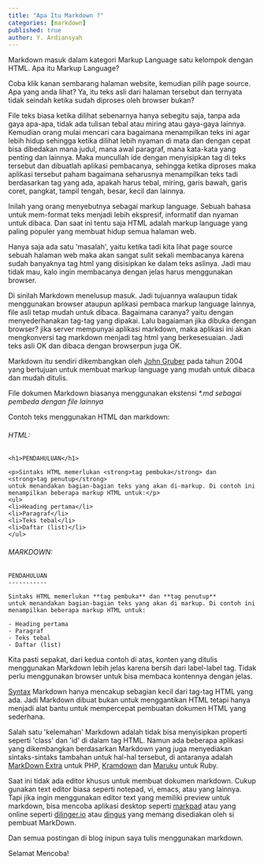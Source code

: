 ```yaml
---
title: "Apa Itu Markdown ?"
categories: [markdown]
published: true
author: Y. Ardiansyah
---
```


Markdown masuk dalam kategori Markup Language satu kelompok dengan HTML. Apa itu Markup Language? 

Coba klik kanan sembarang halaman website, kemudian pilih page source. Apa yang anda lihat? Ya, itu teks asli dari halaman tersebut dan ternyata tidak seindah ketika sudah diproses oleh browser bukan?

File teks biasa ketika dilihat sebenarnya hanya sebegitu saja, tanpa ada gaya apa-apa, tidak ada tulisan tebal atau miring atau gaya-gaya lainnya. Kemudian orang mulai mencari cara bagaimana menampilkan teks ini agar lebih hidup sehingga ketika dilihat lebih nyaman di mata dan dengan cepat bisa dibedakan mana judul, mana awal paragraf, mana kata-kata yang penting dan lainnya. Maka muncullah ide dengan menyisipkan tag di teks tersebut dan dibuatlah aplikasi pembacanya, sehingga ketika diproses maka aplikasi tersebut paham bagaimana seharusnya menampilkan teks tadi berdasarkan tag yang ada, apakah harus tebal, miring, garis bawah, garis coret, pangkat, tampil tengah, besar, kecil dan lainnya.

Inilah yang orang menyebutnya sebagai markup language. Sebuah bahasa untuk mem-format teks menjadi lebih ekspresif, informatif dan nyaman untuk dibaca. Dan saat ini tentu saja HTML adalah markup language yang paling populer yang membuat hidup semua halaman web.

Hanya saja ada satu 'masalah', yaitu ketika tadi kita lihat page source sebuah halaman web maka akan sangat sulit sekali membacanya karena sudah banyaknya tag html yang disisipkan ke dalam teks aslinya. Jadi mau tidak mau, kalo ingin membacanya dengan jelas harus menggunakan browser.

Di sinilah Markdown menelusup masuk. Jadi tujuannya walaupun tidak menggunakan browser ataupun aplikasi pembaca markup language lainnya, file asli tetap mudah untuk dibaca. Bagaimana caranya? yaitu dengan menyederhanakan tag-tag yang dipakai. Lalu bagaiaman jika dibuka dengan browser? jika server mempunyai aplikasi markdown, maka aplikasi ini akan mengkonversi tag markdown menjadi tag html yang berkesesuaian. Jadi teks asli OK dan dibaca dengan browserpun juga OK.

Markdown itu sendiri dikembangkan oleh [John Gruber] pada tahun 2004 yang bertujuan untuk membuat markup language yang mudah untuk dibaca dan mudah ditulis.

[john gruber]:http://daringfireball.net/

File dokumen Markdown biasanya menggunakan ekstensi _*.md sebagai pembeda dengan file lainnya_

Contoh teks menggunakan HTML dan markdown:


###### HTML: ######

    <h1>PENDAHULUAN</h1>

    <p>Sintaks HTML memerlukan <strong>tag pembuka</strong> dan <strong>tag penutup</strong> 
    untuk menandakan bagian-bagian teks yang akan di-markup. Di contoh ini 
    menampilkan beberapa markup HTML untuk:</p>
    <ul>
    <li>Heading pertama</li>
    <li>Paragraf</li>
    <li>Teks tebal</li>
    <li>Daftar (list)</li>
    </ul>



###### MARKDOWN: ######

    PENDAHULUAN
    -----------
    
    Sintaks HTML memerlukan **tag pembuka** dan **tag penutup** 
    untuk menandakan bagian-bagian teks yang akan di markup. Di contoh ini 
    menampilkan beberapa markup HTML untuk:

    - Heading pertama
    - Paragraf
    - Teks tebal
    - Daftar (list)


Kita pasti sepakat, dari kedua contoh di atas, konten yang ditulis menggunakan Markdown lebih jelas karena bersih dari label-label tag. Tidak perlu menggunakan browser untuk bisa membaca kontennya dengan jelas.

[Syntax] Markdown hanya mencakup sebagian kecil dari tag-tag HTML yang ada. Jadi Markdown dibuat bukan untuk menggantikan HTML tetapi hanya menjadi alat bantu untuk mempercepat pembuatan dokumen HTML yang sederhana.

Salah satu 'kelemahan' Markdown adalah tidak bisa menyisipkan properti seperti 'class' dan 'id' di dalam tag HTML. Namun ada beberapa aplikasi yang dikembangkan berdasarkan Markdown yang juga menyediakan sintaks-sintaks tambahan untuk hal-hal tersebut, di antaranya adalah [MarkDown Extra] untuk PHP, [Kramdown] dan [Maruku] untuk Ruby.

Saat ini tidak ada editor khusus untuk membuat dokumen markdown. Cukup gunakan text editor biasa seperti notepad, vi, emacs, atau yang lainnya. Tapi jika ingin menggunakan editor text yang memiliki preview untuk markdown, bisa mencoba aplikasi desktop seperti [markpad] atau yang online seperti [dilinger.io] atau [dingus] yang memang disediakan oleh si pembuat MarkDown.

Dan semua postingan di blog inipun saya tulis menggunakan markdown.

Selamat Mencoba!

[syntax]:daringfireball.net/projects/markdown/syntax
[markDown Extra]: http://michelf.ca/projects/php-markdown/extra/
[Kramdown]: http://kramdown.gettalong.org/
[Maruku]: http://maruku.rubyforge.org/maruku.html
[markpad]:https://github.com/Code52/DownmarkerWPF
[dilinger.io]:http://http://dillinger.io/
[dingus]:daringfireball.net/projects/markdown/dingus
